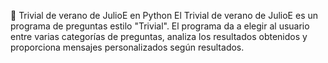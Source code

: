 🎲 Trivial de verano de JulioE en Python
El Trivial de verano de JulioE es un programa de preguntas estilo "Trivial".
El programa da a elegir al usuario entre varias categorías de preguntas, analiza los resultados obtenidos y proporciona mensajes personalizados según resultados.
